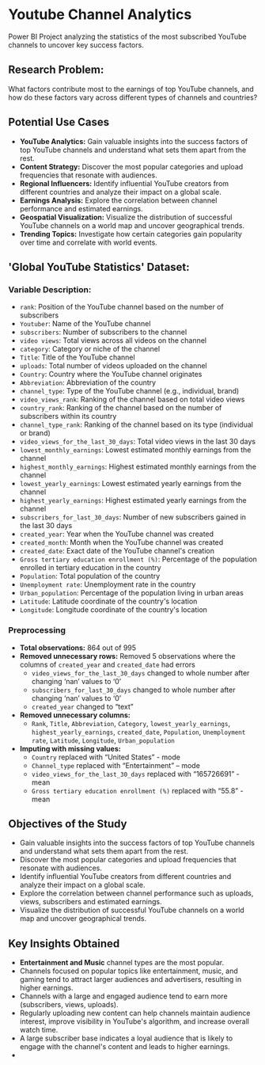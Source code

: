 # Youtube Channel Analytics
Power BI Project analyzing the statistics of the most subscribed YouTube channels to uncover key success factors.

## Research Problem:
What factors contribute most to the earnings of top YouTube channels, and how do these factors vary across different types of channels and countries?

## Potential Use Cases

- **YouTube Analytics:** Gain valuable insights into the success factors of top YouTube channels and understand what sets them apart from the rest.
- **Content Strategy:** Discover the most popular categories and upload frequencies that resonate with audiences.
- **Regional Influencers:** Identify influential YouTube creators from different countries and analyze their impact on a global scale.
- **Earnings Analysis:** Explore the correlation between channel performance and estimated earnings.
- **Geospatial Visualization:** Visualize the distribution of successful YouTube channels on a world map and uncover geographical trends.
- **Trending Topics:** Investigate how certain categories gain popularity over time and correlate with world events.

## 'Global YouTube Statistics' Dataset:

### Variable Description: 

- `rank`: Position of the YouTube channel based on the number of subscribers
- `Youtuber`: Name of the YouTube channel
- `subscribers`: Number of subscribers to the channel
- `video views`: Total views across all videos on the channel
- `category`: Category or niche of the channel
- `Title`: Title of the YouTube channel
- `uploads`: Total number of videos uploaded on the channel
- `Country`: Country where the YouTube channel originates
- `Abbreviation`: Abbreviation of the country
- `channel_type`: Type of the YouTube channel (e.g., individual, brand)
- `video_views_rank`: Ranking of the channel based on total video views
- `country_rank`: Ranking of the channel based on the number of subscribers within its country
- `channel_type_rank`: Ranking of the channel based on its type (individual or brand)
- `video_views_for_the_last_30_days`: Total video views in the last 30 days
- `lowest_monthly_earnings`: Lowest estimated monthly earnings from the channel
- `highest_monthly_earnings`: Highest estimated monthly earnings from the channel
- `lowest_yearly_earnings`: Lowest estimated yearly earnings from the channel
- `highest_yearly_earnings`: Highest estimated yearly earnings from the channel
- `subscribers_for_last_30_days`: Number of new subscribers gained in the last 30 days
- `created_year`: Year when the YouTube channel was created
- `created_month`: Month when the YouTube channel was created
- `created_date`: Exact date of the YouTube channel's creation
- `Gross tertiary education enrollment (%)`: Percentage of the population enrolled in tertiary education in the country
- `Population`: Total population of the country
- `Unemployment rate`: Unemployment rate in the country
- `Urban_population`: Percentage of the population living in urban areas
- `Latitude`: Latitude coordinate of the country's location
- `Longitude`: Longitude coordinate of the country's location

### Preprocessing
- **Total observations:** 864 out of 995
- **Removed unnecessary rows:** Removed 5 observations where the columns of `created_year` and `created_date` had errors 
  - `video_views_for_the_last_30_days` changed to whole number after changing ‘nan’ values to ‘0’
  - `subscribers_for_last_30_days` changed to whole number after changing ‘nan’ values to ‘0’
  - `created_year` changed to “text”
- **Removed unnecessary columns:**
  - `Rank`, `Title`, `Abbreviation`, `Category`, `lowest_yearly_earnings`, `highest_yearly_earnings`, `created_date`, `Population`, `Unemployment rate`, `Latitude`, `Longitude`, `Urban_population`
- **Imputing with missing values:**
  - `Country` replaced with “United States” - mode
  - `Channel_type` replaced with “Entertainment” – mode
  - `video_views_for_the_last_30_days` replaced with “165726691” - mean
  - `Gross tertiary education enrollment (%)` replaced with “55.8” - mean
 
## Objectives of the Study

- Gain valuable insights into the success factors of top YouTube channels and understand what sets them apart from the rest.
- Discover the most popular categories and upload frequencies that resonate with audiences.
- Identify influential YouTube creators from different countries and analyze their impact on a global scale.
- Explore the correlation between channel performance such as uploads, views, subscribers and estimated earnings.
- Visualize the distribution of successful YouTube channels on a world map and uncover geographical trends.

## Key Insights Obtained

- **Entertainment and Music** channel types are the most popular.
- Channels focused on popular topics like entertainment, music, and gaming tend to attract larger audiences and advertisers, resulting in higher earnings.
- Channels with a large and engaged audience tend to earn more (subscribers, views, uploads).
- Regularly uploading new content can help channels maintain audience interest, improve visibility in YouTube's algorithm, and increase overall watch time.
- A large subscriber base indicates a loyal audience that is likely to engage with the channel's content and leads to higher earnings.
- 

